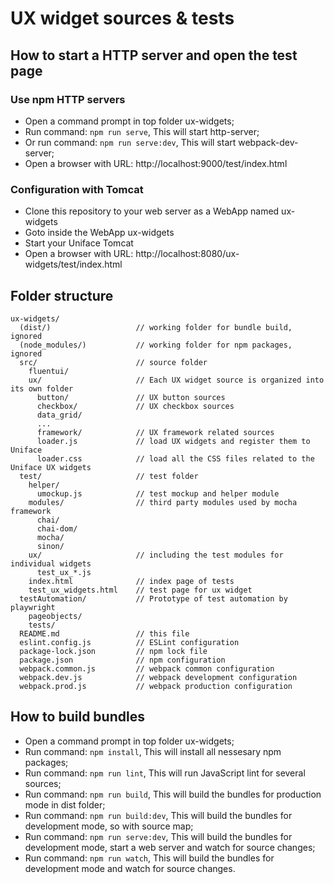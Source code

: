 # UX widget sources & tests

## How to start a HTTP server and open the test page

### Use npm HTTP servers
- Open a command prompt in top folder ux-widgets;
- Run command: ```npm run serve```,
  This will start http-server;
- Or run command: ```npm run serve:dev```,
  This will start webpack-dev-server;
- Open a browser with URL: http://localhost:9000/test/index.html

### Configuration with Tomcat

- Clone this repository to your web server as a WebApp named ux-widgets
- Goto inside the WebApp ux-widgets
- Start your Uniface Tomcat
- Open a browser with URL: http://localhost:8080/ux-widgets/test/index.html

## Folder structure

```
ux-widgets/
  (dist/)                   // working folder for bundle build, ignored
  (node_modules/)           // working folder for npm packages, ignored
  src/                      // source folder
    fluentui/
    ux/                     // Each UX widget source is organized into its own folder
      button/               // UX button sources
      checkbox/             // UX checkbox sources
      data_grid/
      ...
      framework/            // UX framework related sources
      loader.js             // load UX widgets and register them to Uniface
      loader.css            // load all the CSS files related to the Uniface UX widgets
  test/                     // test folder
    helper/
      umockup.js            // test mockup and helper module
    modules/                // third party modules used by mocha framework
      chai/
      chai-dom/
      mocha/
      sinon/
    ux/                     // including the test modules for individual widgets
      test_ux_*.js
    index.html              // index page of tests
    test_ux_widgets.html    // test page for ux widget
  testAutomation/           // Prototype of test automation by playwright
    pageobjects/
    tests/
  README.md                 // this file
  eslint.config.js          // ESLint configuration
  package-lock.json         // npm lock file
  package.json              // npm configuration
  webpack.common.js         // webpack common configuration
  webpack.dev.js            // webpack development configuration
  webpack.prod.js           // webpack production configuration
```

## How to build bundles

- Open a command prompt in top folder ux-widgets;
- Run command: ```npm install```,
  This will install all nessesary npm packages;
- Run command: ```npm run lint```,
  This will run JavaScript lint for several sources;
- Run command: ```npm run build```,
  This will build the bundles for production mode in dist folder;
- Run command: ```npm run build:dev```,
  This will build the bundles for development mode, so with source map;
- Run command: ```npm run serve:dev```,
  This will build the bundles for development mode, start a web server and watch for source changes;
- Run command: ```npm run watch```,
  This will build the bundles for development mode and watch for source changes.
